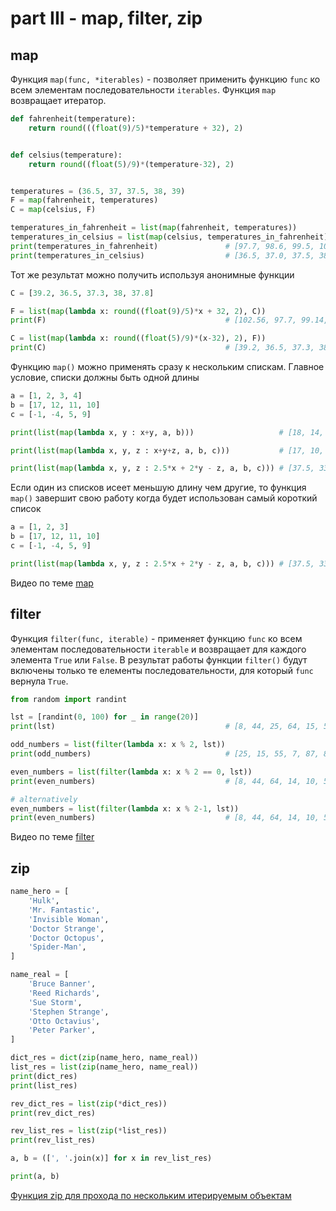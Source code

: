 # part III - map, filter, zip

## map
Функция `map(func, *iterables)` - позволяет применить функцию `func` ко всем элементам последовательности `iterables`.
Функция `map` возвращает итератор.

```python
def fahrenheit(temperature):
    return round(((float(9)/5)*temperature + 32), 2)


def celsius(temperature):
    return round((float(5)/9)*(temperature-32), 2)


temperatures = (36.5, 37, 37.5, 38, 39)
F = map(fahrenheit, temperatures)
C = map(celsius, F)

temperatures_in_fahrenheit = list(map(fahrenheit, temperatures))
temperatures_in_celsius = list(map(celsius, temperatures_in_fahrenheit))
print(temperatures_in_fahrenheit)               # [97.7, 98.6, 99.5, 100.4, 102.2]
print(temperatures_in_celsius)                  # [36.5, 37.0, 37.5, 38.0, 39.0]
```

Тот же результат можно получить используя анонимные функции

```python
C = [39.2, 36.5, 37.3, 38, 37.8]

F = list(map(lambda x: round((float(9)/5)*x + 32, 2), C))
print(F)                                        # [102.56, 97.7, 99.14, 100.4, 100.04]

C = list(map(lambda x: round((float(5)/9)*(x-32), 2), F))
print(C)                                        # [39.2, 36.5, 37.3, 38.0, 37.8]
```

Функцию `map()` можно применять сразу к нескольким спискам. Главное условие, списки должны быть одной длины

```python
a = [1, 2, 3, 4]
b = [17, 12, 11, 10]
c = [-1, -4, 5, 9]

print(list(map(lambda x, y : x+y, a, b)))                   # [18, 14, 14, 14]

print(list(map(lambda x, y, z : x+y+z, a, b, c)))           # [17, 10, 19, 23]

print(list(map(lambda x, y, z : 2.5*x + 2*y - z, a, b, c))) # [37.5, 33.0, 24.5, 21.0]
```

Если один из списков исеет меньшую длину чем другие, то функция `map()` завершит свою работу когда будет использован
самый короткий список

```python
a = [1, 2, 3]
b = [17, 12, 11, 10]
c = [-1, -4, 5, 9]

print(list(map(lambda x, y, z : 2.5*x + 2*y - z, a, b, c))) # [37.5, 33.0, 24.5]
```

Видео по теме [map](https://www.youtube.com/watch?v=CDgOn4i6sSw)

## filter

Функция `filter(func, iterable)` - применяет функцию `func` ко всем элементам последовательности `iterable` и возвращает
для каждого элемента `True` или `False`. В результат работы функции `filter()` будут включены только те елементы 
последовательности, для который `func` вернула `True`.

```python
from random import randint

lst = [randint(0, 100) for _ in range(20)]
print(lst)                                      # [8, 44, 25, 64, 15, 55, 14, 10, 56, 7, 87, 89, 44, 69, 18]

odd_numbers = list(filter(lambda x: x % 2, lst))
print(odd_numbers)                              # [25, 15, 55, 7, 87, 89, 69]

even_numbers = list(filter(lambda x: x % 2 == 0, lst))
print(even_numbers)                             # [8, 44, 64, 14, 10, 56, 44, 18]

# alternatively
even_numbers = list(filter(lambda x: x % 2-1, lst))
print(even_numbers)                             # [8, 44, 64, 14, 10, 56, 44, 18]
```

Видео по теме [filter](https://www.youtube.com/watch?v=H4AlLQnEXDY)

## zip



```python
name_hero = [
    'Hulk',
    'Mr. Fantastic',
    'Invisible Woman',
    'Doctor Strange',
    'Doctor Octopus',
    'Spider-Man',
]

name_real = [
    'Bruce Banner',
    'Reed Richards',
    'Sue Storm',
    'Stephen Strange',
    'Otto Octavius',
    'Peter Parker',
]

dict_res = dict(zip(name_hero, name_real))
list_res = list(zip(name_hero, name_real))
print(dict_res)
print(list_res)

rev_dict_res = list(zip(*dict_res))
print(rev_dict_res)

rev_list_res = list(zip(*list_res))
print(rev_list_res)

a, b = ([', '.join(x)] for x in rev_list_res)

print(a, b)
```

[Функция zip для прохода по нескольким итерируемым объектам](https://otus.ru/nest/post/819/?utm_source=email&utm_medium=email&utm_campaign=webdev&utm_term=sale_17.7)